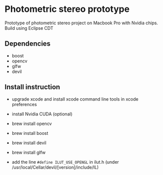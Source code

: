 # Photometric stereo prototype
Prototype of photometric stereo project on Macbook Pro with Nvidia chips. 
Build using Eclipse CDT

## Dependencies

* boost 
* opencv 
* glfw
* devil 

## Install instruction 

* upgrade xcode and install xcode command line tools in xcode preferences
* install Nvidia CUDA (optional)
* brew install opencv 
* brew install boost
* brew install devil
* brew install glfw

* add the line `#define ILUT_USE_OPENGL` in ilut.h (under /usr/local/Cellar/devil/[version]/include/IL)
